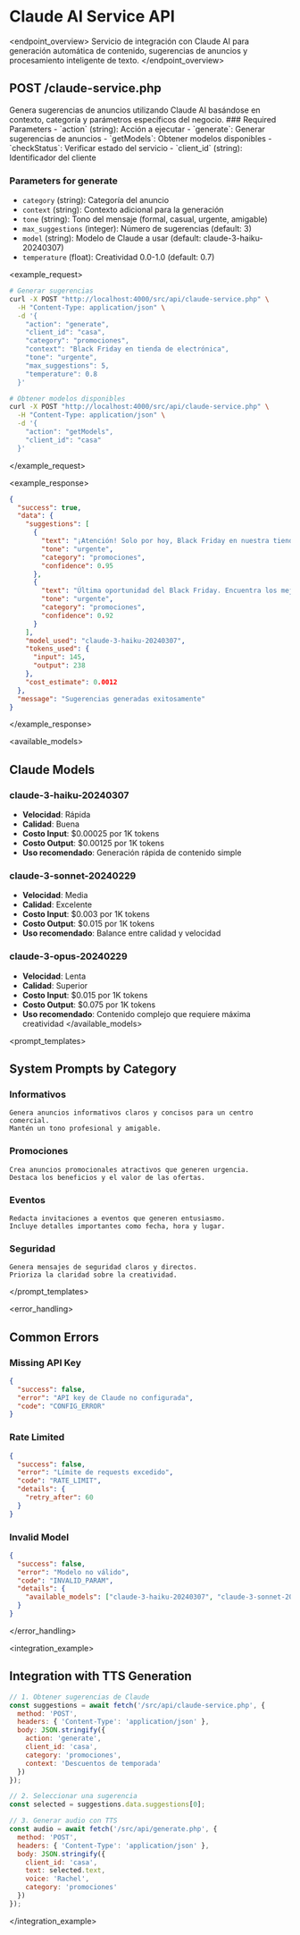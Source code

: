 # Claude AI Service API

<endpoint_overview>
Servicio de integración con Claude AI para generación automática de contenido, 
sugerencias de anuncios y procesamiento inteligente de texto.
</endpoint_overview>

## POST /claude-service.php

<description>
Genera sugerencias de anuncios utilizando Claude AI basándose en contexto, 
categoría y parámetros específicos del negocio.
</description>

<parameters>
### Required Parameters
- `action` (string): Acción a ejecutar
  - `generate`: Generar sugerencias de anuncios
  - `getModels`: Obtener modelos disponibles
  - `checkStatus`: Verificar estado del servicio
- `client_id` (string): Identificador del cliente

### Parameters for generate
- `category` (string): Categoría del anuncio
- `context` (string): Contexto adicional para la generación
- `tone` (string): Tono del mensaje (formal, casual, urgente, amigable)
- `max_suggestions` (integer): Número de sugerencias (default: 3)
- `model` (string): Modelo de Claude a usar (default: claude-3-haiku-20240307)
- `temperature` (float): Creatividad 0.0-1.0 (default: 0.7)
</parameters>

<example_request>
```bash
# Generar sugerencias
curl -X POST "http://localhost:4000/src/api/claude-service.php" \
  -H "Content-Type: application/json" \
  -d '{
    "action": "generate",
    "client_id": "casa",
    "category": "promociones",
    "context": "Black Friday en tienda de electrónica",
    "tone": "urgente",
    "max_suggestions": 5,
    "temperature": 0.8
  }'

# Obtener modelos disponibles
curl -X POST "http://localhost:4000/src/api/claude-service.php" \
  -H "Content-Type: application/json" \
  -d '{
    "action": "getModels",
    "client_id": "casa"
  }'
```
</example_request>

<example_response>
```json
{
  "success": true,
  "data": {
    "suggestions": [
      {
        "text": "¡Atención! Solo por hoy, Black Friday en nuestra tienda de electrónica. Descuentos de hasta 70% en televisores, laptops y smartphones. ¡No te lo pierdas!",
        "tone": "urgente",
        "category": "promociones",
        "confidence": 0.95
      },
      {
        "text": "Última oportunidad del Black Friday. Encuentra los mejores precios del año en tecnología. Ofertas limitadas hasta agotar stock.",
        "tone": "urgente", 
        "category": "promociones",
        "confidence": 0.92
      }
    ],
    "model_used": "claude-3-haiku-20240307",
    "tokens_used": {
      "input": 145,
      "output": 238
    },
    "cost_estimate": 0.0012
  },
  "message": "Sugerencias generadas exitosamente"
}
```
</example_response>

<available_models>
## Claude Models

### claude-3-haiku-20240307
- **Velocidad**: Rápida
- **Calidad**: Buena
- **Costo Input**: $0.00025 por 1K tokens
- **Costo Output**: $0.00125 por 1K tokens
- **Uso recomendado**: Generación rápida de contenido simple

### claude-3-sonnet-20240229  
- **Velocidad**: Media
- **Calidad**: Excelente
- **Costo Input**: $0.003 por 1K tokens
- **Costo Output**: $0.015 por 1K tokens
- **Uso recomendado**: Balance entre calidad y velocidad

### claude-3-opus-20240229
- **Velocidad**: Lenta
- **Calidad**: Superior
- **Costo Input**: $0.015 por 1K tokens
- **Costo Output**: $0.075 por 1K tokens
- **Uso recomendado**: Contenido complejo que requiere máxima creatividad
</available_models>

<prompt_templates>
## System Prompts by Category

### Informativos
```
Genera anuncios informativos claros y concisos para un centro comercial.
Mantén un tono profesional y amigable.
```

### Promociones
```
Crea anuncios promocionales atractivos que generen urgencia.
Destaca los beneficios y el valor de las ofertas.
```

### Eventos
```
Redacta invitaciones a eventos que generen entusiasmo.
Incluye detalles importantes como fecha, hora y lugar.
```

### Seguridad
```
Genera mensajes de seguridad claros y directos.
Prioriza la claridad sobre la creatividad.
```
</prompt_templates>

<error_handling>
## Common Errors

### Missing API Key
```json
{
  "success": false,
  "error": "API key de Claude no configurada",
  "code": "CONFIG_ERROR"
}
```

### Rate Limited
```json
{
  "success": false,
  "error": "Límite de requests excedido",
  "code": "RATE_LIMIT",
  "details": {
    "retry_after": 60
  }
}
```

### Invalid Model
```json
{
  "success": false,
  "error": "Modelo no válido",
  "code": "INVALID_PARAM",
  "details": {
    "available_models": ["claude-3-haiku-20240307", "claude-3-sonnet-20240229"]
  }
}
```
</error_handling>

<integration_example>
## Integration with TTS Generation

```javascript
// 1. Obtener sugerencias de Claude
const suggestions = await fetch('/src/api/claude-service.php', {
  method: 'POST',
  headers: { 'Content-Type': 'application/json' },
  body: JSON.stringify({
    action: 'generate',
    client_id: 'casa',
    category: 'promociones',
    context: 'Descuentos de temporada'
  })
});

// 2. Seleccionar una sugerencia
const selected = suggestions.data.suggestions[0];

// 3. Generar audio con TTS
const audio = await fetch('/src/api/generate.php', {
  method: 'POST',
  headers: { 'Content-Type': 'application/json' },
  body: JSON.stringify({
    client_id: 'casa',
    text: selected.text,
    voice: 'Rachel',
    category: 'promociones'
  })
});
```
</integration_example>